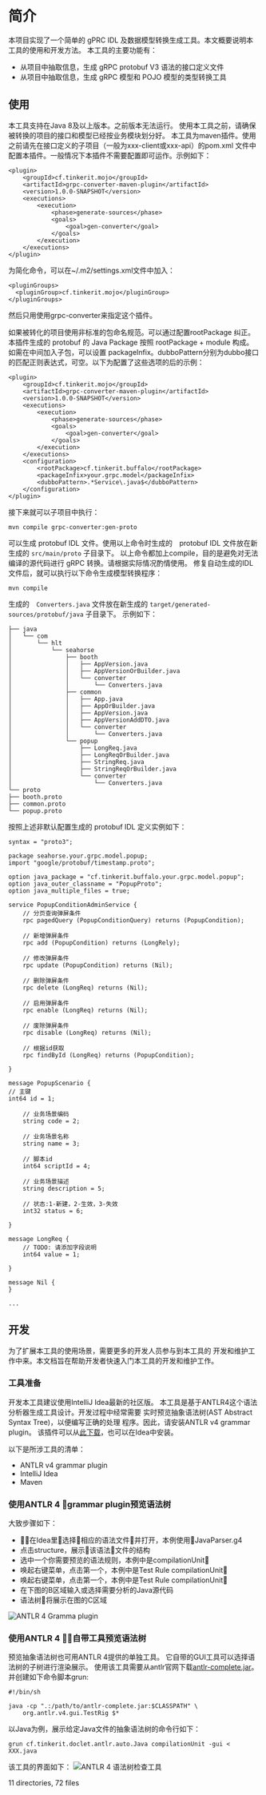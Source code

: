 # 简介

本项目实现了一个简单的 gPRC IDL 及数据模型转换生成工具。本文概要说明本工具的使用和开发方法。
本工具的主要功能有：

- 从项目中抽取信息，生成 gRPC protobuf V3 语法的接口定义文件
- 从项目中抽取信息，生成 gRPC 模型和 POJO 模型的类型转换工具

## 使用

本工具支持在Java 8及以上版本。之前版本无法运行。
使用本工具之前，请确保被转换的项目的接口和模型已经按业务模块划分好。
本工具为maven插件。使用之前请先在接口定义的子项目（一般为xxx-client或xxx-api）的pom.xml
文件中配置本插件。一般情况下本插件不需要配置即可运作。示例如下：

    <plugin>
        <groupId>cf.tinkerit.mojo</groupId>
        <artifactId>grpc-converter-maven-plugin</artifactId>
        <version>1.0.0-SNAPSHOT</version>
        <executions>
            <execution>
                <phase>generate-sources</phase>
                <goals>
                    <goal>gen-converter</goal>
                </goals>
            </execution>
        </executions>
    </plugin>

为简化命令，可以在~/.m2/settings.xml文件中加入：

    <pluginGroups>
      <pluginGroup>cf.tinkerit.mojo</pluginGroup>
    </pluginGroups>

然后只用使用grpc-converter来指定这个插件。

如果被转化的项目使用非标准的包命名规范。可以通过配置rootPackage 纠正。
本插件生成的 protobuf 的 Java Package 按照 rootPackage + module 构成。如需在中间加入子包，可以设置
packageInfix。dubboPattern分别为dubbo接口的匹配正则表达式，可空。以下为配置了这些选项的后的示例：

    <plugin>
        <groupId>cf.tinkerit.mojo</groupId>
        <artifactId>grpc-converter-maven-plugin</artifactId>
        <version>1.0.0-SNAPSHOT</version>
        <executions>
            <execution>
                <phase>generate-sources</phase>
                <goals>
                    <goal>gen-converter</goal>
                </goals>
            </execution>
        </executions>
        <configuration>
            <rootPackage>cf.tinkerit.buffalo</rootPackage>
            <packageInfix>your.grpc.model</packageInfix>
            <dubboPattern>.*Service\.java$</dubboPattern>
        </configuration>
    </plugin>


接下来就可以子项目中执行：

    mvn compile grpc-converter:gen-proto

可以生成 protobuf IDL 文件。使用以上命令时生成的　protobuf IDL 文件放在新生成的 `src/main/proto` 子目录下。
以上命令都加上compile，目的是避免对无法编译的源代码进行 gRPC 转换。请根据实际情况酌情使用。
修复自动生成的IDL文件后，就可以执行以下命令生成模型转换程序：

    mvn compile

生成的　`Converters.java` 文件放在新生成的 `target/generated-sources/protobuf/java` 子目录下。
示例如下：

    ├── java
    │   └── com
    │       └── hlt
    │           └── seahorse
    │               ├── booth
    │               │   ├── AppVersion.java
    │               │   ├── AppVersionOrBuilder.java
    │               │   └── converter
    │               │       └── Converters.java
    │               ├── common
    │               │   ├── App.java
    │               │   ├── AppOrBuilder.java
    │               │   ├── AppVersion.java
    │               │   ├── AppVersionAddDTO.java
    │               │   └── converter
    │               │       └── Converters.java
    │               └── popup
    │                   ├── LongReq.java
    │                   ├── LongReqOrBuilder.java
    │                   ├── StringReq.java
    │                   ├── StringReqOrBuilder.java
    │                   └── converter
    │                       └── Converters.java
    └── proto
    ├── booth.proto
    ├── common.proto
    └── popup.proto

按照上述非默认配置生成的 protobuf IDL 定义实例如下：

    syntax = "proto3";

    package seahorse.your.grpc.model.popup;
    import "google/protobuf/timestamp.proto";

    option java_package = "cf.tinkerit.buffalo.your.grpc.model.popup";
    option java_outer_classname = "PopupProto";
    option java_multiple_files = true;

    service PopupConditionAdminService {
        // 分页查询弹屏条件
        rpc pagedQuery (PopupConditionQuery) returns (PopupCondition);

        // 新增弹屏条件
        rpc add (PopupCondition) returns (LongRely);

        // 修改弹屏条件
        rpc update (PopupCondition) returns (Nil);

        // 删除弹屏条件
        rpc delete (LongReq) returns (Nil);

        // 启用弹屏条件
        rpc enable (LongReq) returns (Nil);

        // 废除弹屏条件
        rpc disable (LongReq) returns (Nil);

        // 根据id获取
        rpc findById (LongReq) returns (PopupCondition);

    }

    message PopupScenario {
    // 主键
    int64 id = 1;

        // 业务场景编码
        string code = 2;

        // 业务场景名称
        string name = 3;

        // 脚本id
        int64 scriptId = 4;

        // 业务场景描述
        string description = 5;

        // 状态:1-新建，2-生效，3-失效
        int32 status = 6;

    }

    message LongReq {
        // TODO: 请添加字段说明
        int64 value = 1;

    }

    message Nil {
    }

    ...

## 开发

为了扩展本工具的使用场景，需要更多的开发人员参与到本工具的
开发和维护工作中来。本文档旨在帮助开发者快速入门本工具的开发和维护工作。

### 工具准备

开发本工具建议使用IntelliJ Idea最新的社区版。
本工具是基于ANTLR4这个语法分析器生成工具设计。开发过程中经常需要
实时预览抽象语法树(AST Abstract Syntax Tree)，以便编写正确的处理
程序。因此，请安装ANTLR v4 grammar plugin。
该插件可以从[此下载][1]，也可以在Idea中安装。

以下是所涉工具的清单：

- ANTLR v4 grammar plugin
- IntelliJ Idea
- Maven

### 使用ANTLR 4 grammar plugin预览语法树

大致步骤如下：
- 在Idea里选择相应的语法文件并打开，本例使用JavaParser.g4
- 点击structure，展示该语法文件的结构
- 选中一个你需要预览的语法规则，本例中是compilationUnit
- 唤起右键菜单，点击第一个，本例中是Test Rule compilationUnit
- 唤起右键菜单，点击第一个，本例中是Test Rule compilationUnit
- 在下图的B区域输入或选择需要分析的Java源代码
- 语法树将展示在图的C区域

![ANTLR 4 Gramma plugin](images/antlr-idea-plugin.png "ANTLR 4 IntelliJ Idea语法树检查工具")

### 使用ANTLR 4 自带工具预览语法树

预览抽象语法树也可用ANTLR 4提供的单独工具。
它自带的GUI工具可以选择语法树的子树进行渲染展示。
使用该工具需要从antlr官网下载[antlr-complete.jar][2]。
并创建如下命令脚本grun:

    #!/bin/sh

    java -cp ".:/path/to/antlr-complete.jar:$CLASSPATH" \
        org.antlr.v4.gui.TestRig $*

以Java为例，展示给定Java文件的抽象语法树的命令行如下：

    grun cf.tinkerit.doclet.antlr.auto.Java compilationUnit -gui < XXX.java

该工具的界面如下：
![ANTLR 4 语法树检查工具](images/antlr-parse-tree-inspector.png "ANTLR 4 语法树检查工具")


[1]: https://plugins.jetbrains.com/plugin/7358-antlr-v4-grammar-plugin
[2]: https://www.antlr.org/download/antlr-4.7.2-complete.jar

11 directories, 72 files
